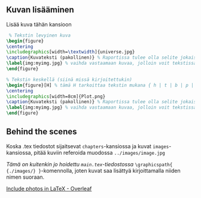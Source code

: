 ## Kuvan lisääminen

Lisää kuva tähän kansioon

```latex
 % Tekstin levyinen kuva
\begin{figure}
\centering
\includegraphics[width=\textwidth]{universe.jpg}
\caption{Kuvateksti (pakollinen)} % Raportissa tulee olla selite jokaisen kuvan/kuvion/taulukon alla
\label{img:myimg.jpg} % vaihda vastaamaan kuvaa, jolloin voit tekstissä viitata \ref{img:myimg}
\end{figure}

% Tekstin keskellä (siinä missä kirjoitettukin)
\begin{figure}[H] % tämä H tarkoittaa tekstin mukana { h | t | b | p | H}
\centering
\includegraphics[width=8cm]{Plot.png}
\caption{Kuvateksti (pakollinen)} % Raportissa tulee olla selite jokaisen kuvan/kuvion/taulukon alla
\label{img:myimg.jpg} % vaihda vastaamaan kuvaa, jolloin voit tekstissä viitata \ref{img:myimg}
\end{figure}
```

## Behind the scenes

Koska .tex tiedostot sijaitsevat `chapters`-kansiossa ja kuvat `images`-kansiossa, pitää kuviin referoida muodossa `../images/image.jpg`

*Tämä on kuitenkin jo hoidettu `main.tex`-tiedostossa* `\graphicspath{ {./images/} }`-komennolla, joten kuvat saa lisättyä kirjoittamalla niiden nimen suoraan.

[Include photos in LaTeX -  Overleaf](https://www.overleaf.com/learn/latex/Inserting_Images)
